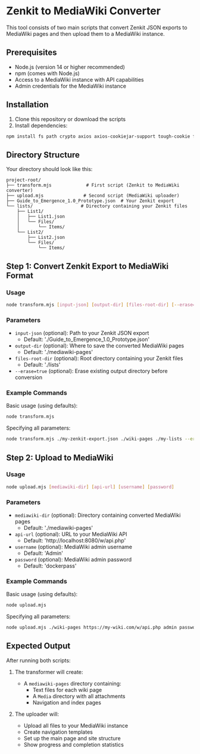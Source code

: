 # Zenkit to MediaWiki Converter

This tool consists of two main scripts that convert Zenkit JSON exports to MediaWiki pages and then upload them to a MediaWiki instance.

## Prerequisites

- Node.js (version 14 or higher recommended)
- npm (comes with Node.js)
- Access to a MediaWiki instance with API capabilities
- Admin credentials for the MediaWiki instance

## Installation

1. Clone this repository or download the scripts
2. Install dependencies:
```bash
npm install fs path crypto axios axios-cookiejar-support tough-cookie form-data p-limit
```

## Directory Structure

Your directory should look like this:
```
project-root/
├── transform.mjs             # First script (Zenkit to MediaWiki converter)
├── upload.mjs               # Second script (MediaWiki uploader)
├── Guide_to_Emergence_1.0_Prototype.json  # Your Zenkit export
└── lists/                  # Directory containing your Zenkit files
    ├── List1/
    │   ├── List1.json
    │   └── Files/
    │       └── Items/
    └── List2/
        ├── List2.json
        └── Files/
            └── Items/
```

## Step 1: Convert Zenkit Export to MediaWiki Format

### Usage

```bash
node transform.mjs [input-json] [output-dir] [files-root-dir] [--erase=true]
```

### Parameters

- `input-json` (optional): Path to your Zenkit JSON export
  - Default: './Guide_to_Emergence_1.0_Prototype.json'
- `output-dir` (optional): Where to save the converted MediaWiki pages
  - Default: './mediawiki-pages'
- `files-root-dir` (optional): Root directory containing your Zenkit files
  - Default: './lists'
- `--erase=true` (optional): Erase existing output directory before conversion

### Example Commands

Basic usage (using defaults):
```bash
node transform.mjs
```

Specifying all parameters:
```bash
node transform.mjs ./my-zenkit-export.json ./wiki-pages ./my-lists --erase=true
```

## Step 2: Upload to MediaWiki

### Usage

```bash
node upload.mjs [mediawiki-dir] [api-url] [username] [password]
```

### Parameters

- `mediawiki-dir` (optional): Directory containing converted MediaWiki pages
  - Default: './mediawiki-pages'
- `api-url` (optional): URL to your MediaWiki API
  - Default: 'http://localhost:8080/w/api.php'
- `username` (optional): MediaWiki admin username
  - Default: 'Admin'
- `password` (optional): MediaWiki admin password
  - Default: 'dockerpass'

### Example Commands

Basic usage (using defaults):
```bash
node upload.mjs
```

Specifying all parameters:
```bash
node upload.mjs ./wiki-pages https://my-wiki.com/w/api.php admin password123
```

## Expected Output

After running both scripts:

1. The transformer will create:
   - A `mediawiki-pages` directory containing:
     - Text files for each wiki page
     - A `Media` directory with all attachments
     - Navigation and index pages

2. The uploader will:
   - Upload all files to your MediaWiki instance
   - Create navigation templates
   - Set up the main page and site structure
   - Show progress and completion statistics